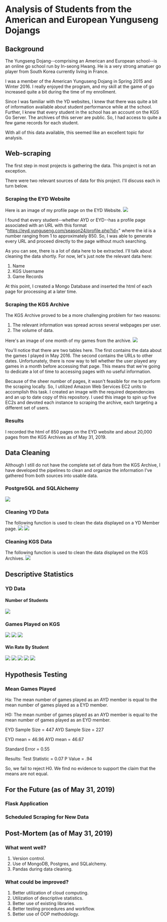 # Analysis of Students from the American and European Yunguseng Dojangs

## Background
The Yungseng Dojang--comprising an American and European school--is an
online go school run by In-seong Hwang. He is a very strong amatuer go player
from South Korea currently living in France.

I was a member of the American Yunguseng Dojang in Spring 2015 and Winter
2016. I really enjoyed the program, and my skill at the game of go increased
quite a bit during the time of my enrollment.

Since I was familiar with the YD websites, I knew that there was quite a
bit of information available about student performance while at the school.
Further, I knew that every student in the school has an account on the KGS
Go Server. The archives of this server are public. So, I had access to
quite a few game records for each student.

With all of this data available, this seemed like an excellent topic for
analysis.

## Web-scraping
The first step in most projects is gathering the data. This project is not an exception.

There were two relevant sources of data for this project. I'll discuss each in turn below.

### Scraping the EYD Website
Here is an image of my profile page on the EYD Website.
<img src="./app/static/images/yd_profile.png"/>

I found that every student--whether AYD or EYD--has a profile page associated with
an URL with this format "https://eyd.yunguseng.com/season24/profile.php?id=" where
the id is a number ranging from 1 to approximately 850. So, I was able to generate
every URL and proceed directly to the page without much searching.

As you can see, there is a lot of data here to be extracted. I'll talk about
cleaning the data shortly. For now, let's just note the relevant data here:
1. Name
2. KGS Username
3. Game Records

At this point, I created a Mongo Database and inserted the html of each page for
processing at a later time.

### Scraping the KGS Archive
The KGS Archive proved to be a more challenging problem for two reasons:
1. The relevant information was spread across several webpages per user.
2. The volume of data.

Here's an image of one month of my games from the archive.
<img src="./app/static/images/kgs_profile.png"/>

You'll notice that there are two tables here. The first
contains the data about the games I played in May 2016.
The second contains the URLs to other dates. Unfortunately,
there is now way to tell whether the user played any games
in a month before accessing that page. This means that we're
going to dedicate a lot of time to accessing pages with no
useful information.

Because of the sheer number of pages, it wasn't feasible for
me to perform the scraping locally. So, I utilized Amazon Web
Services EC2 units to accomplish this task. I created an image
with the required dependencies and an up to date copy of this
repository. I used this image to spin up five EC2s and devoted
each instance to scraping the archive, each targeting a different
set of users.

### Results
I recorded the html of 850 pages on the EYD website and
about 20,000 pages from the KGS Archives as of May 31, 2019.

## Data Cleaning
Although I still do not have the complete set of data from the KGS
Archive, I have developed the pipelines to clean and organize the
information I've gathered from both sources into usable data.

### PostgreSQL and SQLAlchemy
<img src="./app/static/images/erd.jpg"/>

### Cleaning YD Data
The following function is used to clean the data displayed
on a YD Member page.
<img src="./app/static/images/clean_yd_table1.png"/>
<img src="./app/static/images/clean_yd_table2.png"/>

### Cleaning KGS Data

The following function is used to clean the data displayed
on the KGS Archives.
<img src="./app/static/images/clean_kgs_table.png"/>


## Descriptive Statistics

### YD Data

#### Number of Students
<img src="./app/static/images/membership_info.png"/>

### Games Played on KGS
<img src="./app/static/images/games_per_player_outliers.png"/>

<img src="./app/static/images/games_per_player.png"/>

<img src="./app/static/images/games_per_player_1000.png"/>

#### Win Rate By Student
<img src="./app/static/images/yd_win_rates.png"/>

<img src="./app/static/images/kgs_win_rates.png"/>

<img src="./app/static/images/kgs_eyd_win_rates.png"/>

<img src="./app/static/images/kgs_ayd_win_rates.png"/>

<img src="./app/static/images/kgs_spectator_win_rates.png"/>

## Hypothesis Testing

### Mean Games Played
Ha: The mean number of games played as an AYD member is equal
to the mean number of games played as a EYD member.

H0: The mean number of games played as an AYD member is equal
to the mean number of games played as an EYD member.

EYD Sample Size = 447
AYD Sample Size = 227

EYD mean = 46.96
AYD mean = 46.67

Standard Error = 0.55

Results: Test Statistic = 0.07 P Value = .94

So, we fail to reject H0. We find no evidence
to support the claim that the means are not equal.

## For the Future (as of May 31, 2019)

### Flask Application

### Scheduled Scraping for New Data

## Post-Mortem (as of May 31, 2019)

### What went well?
1. Version control.
2. Use of MongoDB, Postgres, and SQLalchemy.
3. Pandas during data cleaning.

### What could be improved?
1. Better utilization of cloud computing.
2. Utilization of descriptive statistics.
3. Better use of existing libraries.
4. Better testing procedures and workflow.
5. Better use of OOP methodology.



